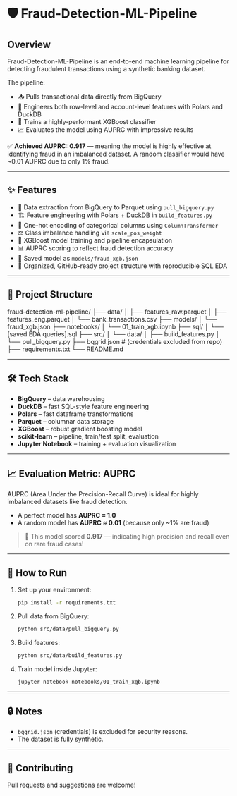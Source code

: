 # 🛡️ Fraud-Detection-ML-Pipeline

## Overview  
Fraud-Detection-ML-Pipeline is an end-to-end machine learning pipeline for detecting fraudulent transactions using a synthetic banking dataset.

The pipeline:
- 📥 Pulls transactional data directly from BigQuery
- 🧪 Engineers both row-level and account-level features with Polars and DuckDB
- 🤖 Trains a highly-performant XGBoost classifier
- 📈 Evaluates the model using AUPRC with impressive results

✅ **Achieved AUPRC: 0.917** — meaning the model is highly effective at identifying fraud in an imbalanced dataset. A random classifier would have ~0.01 AUPRC due to only 1% fraud.

---

## ✨ Features

- 🧹 Data extraction from BigQuery to Parquet using `pull_bigquery.py`
- 🏗️ Feature engineering with Polars + DuckDB in `build_features.py`
- 🔢 One-hot encoding of categorical columns using `ColumnTransformer`
- ⚖️ Class imbalance handling via `scale_pos_weight`
- 🤖 XGBoost model training and pipeline encapsulation
- 📊 AUPRC scoring to reflect fraud detection accuracy
- 💾 Saved model as `models/fraud_xgb.json`
- 📁 Organized, GitHub-ready project structure with reproducible SQL EDA

---

## 📂 Project Structure
fraud-detection-ml-pipeline/
├── data/
│ ├── features_raw.parquet
│ ├── features_eng.parquet
│ └── bank_transactions.csv
├── models/
│ └── fraud_xgb.json
├── notebooks/
│ └── 01_train_xgb.ipynb
├── sql/
│ └── [saved EDA queries].sql
├── src/
│ └── data/
│ ├── build_features.py
│ └── pull_bigquery.py
├── bqgrid.json # (credentials excluded from repo)
├── requirements.txt
└── README.md

---

## 🛠 Tech Stack

- **BigQuery** – data warehousing
- **DuckDB** – fast SQL-style feature engineering
- **Polars** – fast dataframe transformations
- **Parquet** – columnar data storage
- **XGBoost** – robust gradient boosting model
- **scikit-learn** – pipeline, train/test split, evaluation
- **Jupyter Notebook** – training + evaluation visualization

---

## 📈 Evaluation Metric: AUPRC

AUPRC (Area Under the Precision-Recall Curve) is ideal for highly imbalanced datasets like fraud detection.

- A perfect model has **AUPRC = 1.0**
- A random model has **AUPRC ≈ 0.01** (because only ~1% are fraud)

> 🎯 This model scored **0.917** — indicating high precision and recall even on rare fraud cases!

---

## 🚀 How to Run

1. Set up your environment:
    ```bash
    pip install -r requirements.txt
    ```

2. Pull data from BigQuery:
    ```bash
    python src/data/pull_bigquery.py
    ```

3. Build features:
    ```bash
    python src/data/build_features.py
    ```

4. Train model inside Jupyter:
    ```bash
    jupyter notebook notebooks/01_train_xgb.ipynb
    ```

---

## 🔒 Notes

- `bqgrid.json` (credentials) is excluded for security reasons.
- The dataset is fully synthetic.

---

## 🤝 Contributing

Pull requests and suggestions are welcome!
